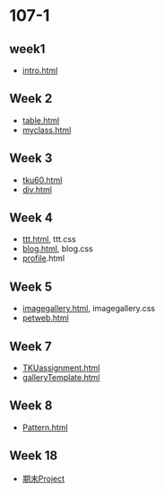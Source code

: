 
# 107-1

## week1

-   [intro.html](http://127.0.0.1:1236/w01/intro.html)

## Week 2

-   [table.html](https://louis0301.github.io/107-1/w02/table.html)
-   [myclass.html](https://louis0301.github.io/107-1/w02/myclass.html)

## Week 3

-   [tku60.html](https://louis0301.github.io/107-1/w03/tku60.html)
-   [div.html](https://louis0301.github.io/107-1/w03/div.html)

## Week 4

-   [ttt.html](https://louis0301.github.io/107-1/w04/ttt.html), ttt.css
-   [blog.html](https://louis0301.github.io/107-1/w04/blog.html), blog.css
-   [profile](https://louis0301.github.io/107-1/w04/profile.html).html

## Week 5

-   [imagegallery.html](https://louis0301.github.io/107-1/w05/imagegallery.html), imagegallery.css
-   [petweb.html](https://louis0301.github.io/107-1/w05/pet%20website/index.html)
<!--stackedit_data:
eyJoaXN0b3J5IjpbNDk5NDQ4OTE4LDI4ODE2NTk1NCwtOTg5OT
IxMDI0XX0=
-->
## Week 7
-   [TKUassignment.html](https://louis0301.github.io/107-1/w07/tkuassignment.html)
-  [galleryTemplate.html](https://louis0301.github.io/107-1/w07/galleryTemplate.html)

## Week 8
-   [Pattern.html](https://louis0301.github.io/107-1/w09/w08/pattern.html)

## Week 18
-   [期末Project](https://louis0301.github.io/107-1/%E6%9C%9F%E6%9C%ABProject/bs4boiler/my.html)
